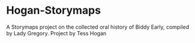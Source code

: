 # Hogan-Storymaps
A Storymaps project on the collected oral history of Biddy Early, compiled by Lady Gregory. Project by Tess Hogan
